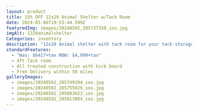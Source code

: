 ```yaml
---
layout: product
title: 33% OFF 12x20 Animal Shelter w/Tack Room
date: 2024-05-06T19:53:44.599Z
featuredImg: images/20240502_205737350_ios.jpg
imgAlt: 1220animalshelter
Categories: inventory
description: "12x20 Animal shelter with tack room for your tack storage. "
standardFeatures:
  - "Was: $6417+tax NOW: $4,999+tax"
  - 4ft Tack room
  - All treated construction with kick board
  - Free Delivery within 50 miles
galleryImages:
  - images/20240502_205749394_ios.jpg
  - images/20240502_205755026_ios.jpg
  - images/20240502_205803623_ios.jpg
  - images/20240502_205813804_ios.jpg
---
```

